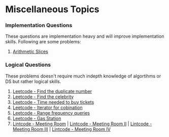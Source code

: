 # Miscellaneous Topics

### Implementation Questions

These questions are implementation heavy and will improve implementation skills. Following are some problems:

1. [Arithmetic Slices](https://leetcode.com/problems/arithmetic-slices/)

### Logical Questions

These problems doesn't require much indepth knowledge of algortihms or DS but rather logical skills.

1. [Leetcode - Find the duplicate number](https://leetcode.com/problems/find-the-duplicate-number/)
2. [Leetcode - Find the celebrity](https://www.lintcode.com/problem/645/)
3. [Leetcode - Time needed to buy tickets](https://leetcode.com/problems/time-needed-to-buy-tickets/)
4. [Leetcode - Iterator for cobination](https://leetcode.com/problems/iterator-for-combination/)
5. [Leetcode - Range frequency queries](https://leetcode.com/problems/range-frequency-queries/)
6. [Leetcode - Gas Station](https://leetcode.com/problems/gas-station/)
7. [Lintcode - Meeting Room](https://www.lintcode.com/problem/920/) | [Lintcode - Meeting Room II](https://www.lintcode.com/problem/919/) | [Lintcode - Meeting Room III](https://www.lintcode.com/problem/1897/) | [Lintcode - Meeting Room IV](https://www.lintcode.com/problem/300/description)
